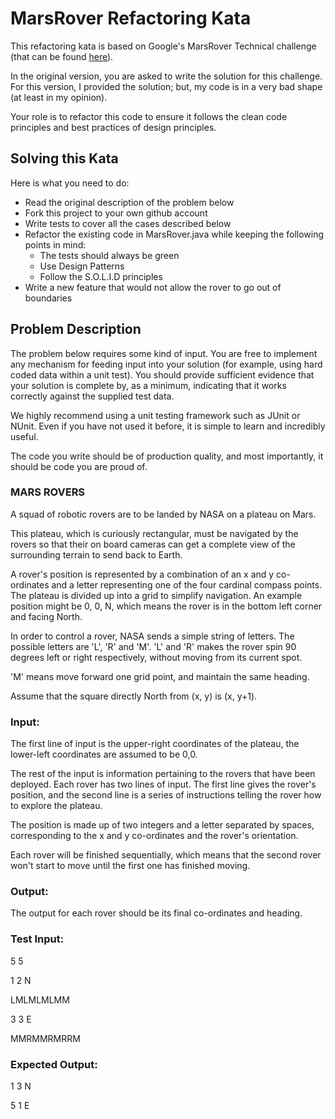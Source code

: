
# MarsRover Refactoring Kata
This refactoring kata is based on Google's MarsRover Technical challenge (that 
can be found [here](https://code.google.com/archive/p/marsrovertechchallenge/)).

In the original version, you are asked to write the solution for this challenge. 
For this version, I provided the solution; but, my code is in a very bad shape 
(at least in my opinion). 

Your role is to refactor this code to ensure it follows the clean code 
principles and best practices of design principles.   

## Solving this Kata

Here is what you need to do: 
* Read the original description of the problem below
* Fork this project to your own github account 
* Write tests to cover all the cases described below  
* Refactor the existing code in MarsRover.java while keeping the following 
points in mind:
    * The tests should always be green
    * Use Design Patterns 
    * Follow the S.O.L.I.D principles 
* Write a new feature that would not allow the rover to go out of boundaries 


## Problem Description

The problem below requires some kind of input. You are free to implement any 
mechanism for feeding input into your solution (for example, using hard coded 
data within a unit test). You should provide sufficient evidence that your 
solution is complete by, as a minimum, indicating that it works correctly 
against the supplied test data.

We highly recommend using a unit testing framework such as JUnit or NUnit. Even
if you have not used it before, it is simple to learn and incredibly useful.

The code you write should be of production quality, and most importantly, it 
should be code you are proud of.

### MARS ROVERS

A squad of robotic rovers are to be landed by NASA on a plateau on Mars.

This plateau, which is curiously rectangular, must be navigated by the rovers 
so that their on board cameras can get a complete view of the surrounding 
terrain to send back to Earth.

A rover's position is represented by a combination of an x and y co-ordinates 
and a letter representing one of the four cardinal compass points. The plateau 
is divided up into a grid to simplify navigation. An example position might be 
0, 0, N, which means the rover is in the bottom left corner and facing North.

In order to control a rover, NASA sends a simple string of letters. The possible
letters are 'L', 'R' and 'M'. 'L' and 'R' makes the rover spin 90 degrees left
or right respectively, without moving from its current spot.

'M' means move forward one grid point, and maintain the same heading.

Assume that the square directly North from (x, y) is (x, y+1).

### Input:

The first line of input is the upper-right coordinates of the plateau, the 
lower-left coordinates are assumed to be 0,0.

The rest of the input is information pertaining to the rovers that have been 
deployed. Each rover has two lines of input. The first line gives the rover's 
position, and the second line is a series of instructions telling the rover 
how to explore the plateau.

The position is made up of two integers and a letter separated by spaces, 
corresponding to the x and y co-ordinates and the rover's orientation.

Each rover will be finished sequentially, which means that the second rover 
won't start to move until the first one has finished moving.

### Output:

The output for each rover should be its final co-ordinates and heading.

### Test Input:

5 5

1 2 N

LMLMLMLMM

3 3 E

MMRMMRMRRM

### Expected Output:

1 3 N

5 1 E